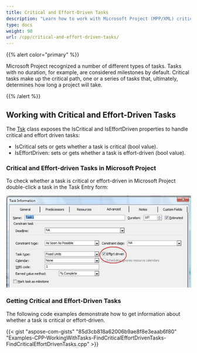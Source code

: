 ```yaml
---
title: Critical and Effort-Driven Tasks
description: "Learn how to work with Microsoft Project (MPP/XML) critical and effort-driven tasks using Aspose.Tasks for C++."
type: docs
weight: 90
url: /cpp/critical-and-effort-driven-tasks/
---
```


{{% alert color="primary" %}} 

Microsoft Project recognized a number of different types of tasks. Tasks with no duration, for example, are considered milestones by default. Critical tasks make up the critical path, one or a series of tasks that, ultimately, determines how long a project will take.

{{% /alert %}}

## **Working with Critical and Effort-Driven Tasks**
The [Tsk](https://apireference.aspose.com/tasks/net/aspose.tasks/tsk) class exposes the IsCritical and IsEffortDriven properties to handle critical and effort driven tasks:

- IsCritical sets or gets whether a task is critical (bool value).
- IsEffortDriven: sets or gets whether a task is effort-driven (bool value).

### **Critical and Effort-driven Tasks in Microsoft Project**
To check whether a task is critical or effort-driven in Microsoft Project double-click a task in the Task Entry form:

![check is task effort driven in Microsoft Project](handling-critical-and-effort-driven-tasks_1.png)

### **Getting Critical and Effort-Driven Tasks**
The following code examples demonstrate how to get information about whether a task is critical or effort-driven.

{{< gist "aspose-com-gists" "85d3cb818a62006b9ae8f8e3eaab6f80" "Examples-CPP-WorkingWithTasks-FindCriticalEffortDrivenTasks-FindCriticalEffortDrivenTasks.cpp" >}}
